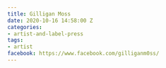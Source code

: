 ```yaml
---
title: Gilligan Moss
date: 2020-10-16 14:58:00 Z
categories:
- artist-and-label-press
tags:
- artist
facebook: https://www.facebook.com/gilliganm0ss/
---
```


